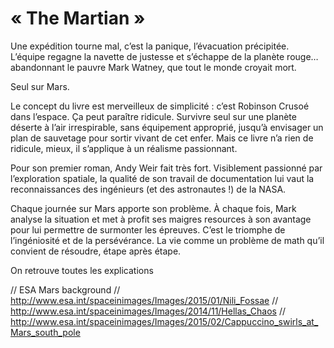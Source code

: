 # « The Martian »

Une expédition tourne mal, c’est la panique, l’évacuation précipitée. L’équipe regagne la navette de justesse et s’échappe de la planète rouge… abandonnant le pauvre Mark Watney, que tout le monde croyait mort.

Seul sur Mars. 

Le concept du livre est merveilleux de simplicité : c’est Robinson Crusoé dans l’espace. Ça peut paraître ridicule. Survivre seul sur une planète déserte à l’air irrespirable, sans équipement approprié, jusqu’à envisager un plan de sauvetage pour sortir vivant de cet enfer. Mais ce livre n’a rien de ridicule, mieux, il s’applique à un réalisme passionnant.

Pour son premier roman, Andy Weir fait très fort. Visiblement passionné par l’exploration spatiale, la qualité de son travail de documentation lui vaut la reconnaissances des ingénieurs (et des astronautes !) de la NASA. 

Chaque journée sur Mars apporte son problème. À chaque fois, Mark analyse la situation et met à profit ses maigres resources à son avantage pour lui permettre de surmonter les épreuves. C’est le triomphe de l’ingéniosité et de la persévérance. La vie comme un problème de math qu’il convient de résoudre, étape après étape.

On retrouve toutes les explications 

// ESA Mars background
// http://www.esa.int/spaceinimages/Images/2015/01/Nili_Fossae
// http://www.esa.int/spaceinimages/Images/2014/11/Hellas_Chaos
// http://www.esa.int/spaceinimages/Images/2015/02/Cappuccino_swirls_at_Mars_south_pole
